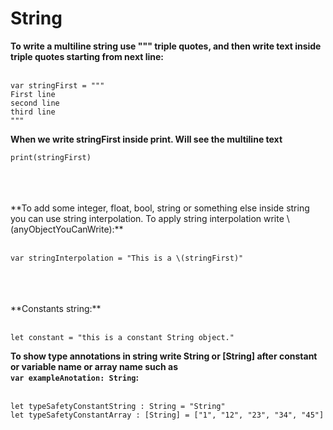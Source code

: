 #  String 


**To write a multiline string use """ triple quotes, and then write text inside triple quotes starting from next line:** 
<br />
<br />
```
var stringFirst = """
First line 
second line 
third line
"""
```


**When we write  stringFirst  inside print. Will see the multiline text**


```print(stringFirst)```



<br />
<br />
<br />
**To add some integer, float, bool, string or something else inside string you can use  string interpolation. To apply string interpolation write \(anyObjectYouCanWrite):**
<br />
<br />

`var stringInterpolation = "This is a \(stringFirst)"`


<br />
<br />
<br />
**Constants string:**
<br />
<br />

```
let constant = "this is a constant String object."
```

**To show type annotations in string write String or [String] after constant or variable name or array name such as
<br />`var exampleAnotation: String`:**
<br />
<br />
```
let typeSafetyConstantString : String = "String"
let typeSafetyConstantArray : [String] = ["1", "12", "23", "34", "45"]
```
